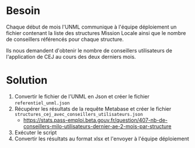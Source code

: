 # Besoin

Chaque début de mois l'UNML communique à l'équipe déploiement un fichier contenant la liste des structures Mission Locale ainsi que le nombre de conseillers référencés pour chaque structure.

Ils nous demandent d'obtenir le nombre de conseillers utilisateurs de l'application de CEJ au cours des deux derniers mois.

# Solution

1. Convertir le fichier de l'UNML en Json et créer le fichier `referentiel_unml.json`
2. Récupérer les résultats de la requête Metabase et créer le fichier `structures_cej_avec_conseillers_utilisateurs.json`
   - https://stats.pass-emploi.beta.gouv.fr/question/407-nb-de-conseillers-milo-utilisateurs-dernier-ae-2-mois-par-structure
3. Exécuter le script
4. Convertir les résultats au format xlsx et l'envoyer à l'équipe déploiement
